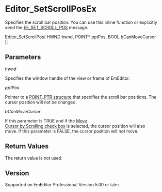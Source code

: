 # Editor\_SetScrollPosEx

Specifies the scroll bar position. You can use this inline function or explicitly send the [EE\_SET\_SCROLL\_POS](../message/ee_set_scroll_pos) message.

Editor\_SetScrollPos( HWND hwnd, POINT\* pptPos, BOOL bCanMoveCursor );

## Parameters

_hwnd_

Specifies the window handle of the view or frame of EmEditor.

_pptPos_

Pointer to a [POINT\_PTR structure](../structure/point_ptr) that specifies the scroll bar positions. The
cursor position will not be changed.

_bCanMoveCursor_

If this parameter is TRUE and if the
[Move\
Cursor by Scrolling check box](../../dlg/properties/scroll/index) is selected, the cursor position will also move. If this parameter is FALSE, the cursor position will not move.

## Return Values

The return value is not used.

## Version

Supported on EmEditor Professional Version 5.00 or later.
